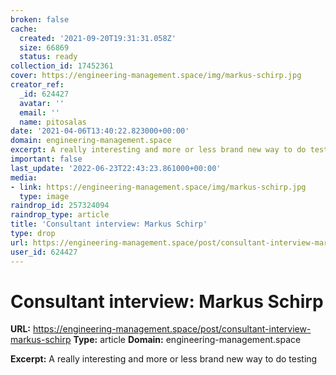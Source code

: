 ```yaml
---
broken: false
cache:
  created: '2021-09-20T19:31:31.058Z'
  size: 66869
  status: ready
collection_id: 17452361
cover: https://engineering-management.space/img/markus-schirp.jpg
creator_ref:
  _id: 624427
  avatar: ''
  email: ''
  name: pitosalas
date: '2021-04-06T13:40:22.823000+00:00'
domain: engineering-management.space
excerpt: A really interesting and more or less brand new way to do testing
important: false
last_update: '2022-06-23T22:43:23.861000+00:00'
media:
- link: https://engineering-management.space/img/markus-schirp.jpg
  type: image
raindrop_id: 257324094
raindrop_type: article
title: 'Consultant interview: Markus Schirp'
type: drop
url: https://engineering-management.space/post/consultant-interview-markus-schirp
user_id: 624427
---
```


# Consultant interview: Markus Schirp

**URL:** https://engineering-management.space/post/consultant-interview-markus-schirp
**Type:** article
**Domain:** engineering-management.space

**Excerpt:** A really interesting and more or less brand new way to do testing
